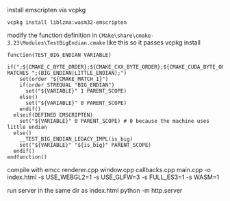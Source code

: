 install emscripten via vcpkg

```
vcpkg install liblzma:wasm32-emscripten 
```


modify the function definition in `CMake\share\cmake-3.23\Modules\TestBigEndian.cmake` like this so it passes vcpkg install 

```
function(TEST_BIG_ENDIAN VARIABLE)
  if(";${CMAKE_C_BYTE_ORDER};${CMAKE_CXX_BYTE_ORDER};${CMAKE_CUDA_BYTE_ORDER};${CMAKE_OBJC_BYTE_ORDER};${CMAKE_OBJCXX_BYTE_ORDER};" MATCHES ";(BIG_ENDIAN|LITTLE_ENDIAN);")
    set(order "${CMAKE_MATCH_1}")
    if(order STREQUAL "BIG_ENDIAN")
      set("${VARIABLE}" 1 PARENT_SCOPE)
    else()
      set("${VARIABLE}" 0 PARENT_SCOPE)
    endif()
  elseif(DEFINED EMSCRIPTEN) 
    set("${VARIABLE}" 0 PARENT_SCOPE) # 0 because the machine uses little endian
  else()
    __TEST_BIG_ENDIAN_LEGACY_IMPL(is_big)
    set("${VARIABLE}" "${is_big}" PARENT_SCOPE)
  endif()
endfunction()
```

compile with 
emcc renderer.cpp window.cpp callbacks.cpp main.cpp -o index.html -s USE_WEBGL2=1 -s USE_GLFW=3 -s FULL_ES3=1 -s WASM=1

run server in the same dir as index.html
python -m http.server

